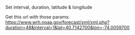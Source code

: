 Set interval, duration, latitude & longitude

Get this url with those params:
https://www.wrh.noaa.gov/forecast/xml/xml.php?duration=48&interval=1&lat=40.7142700&lon=-74.0059700


